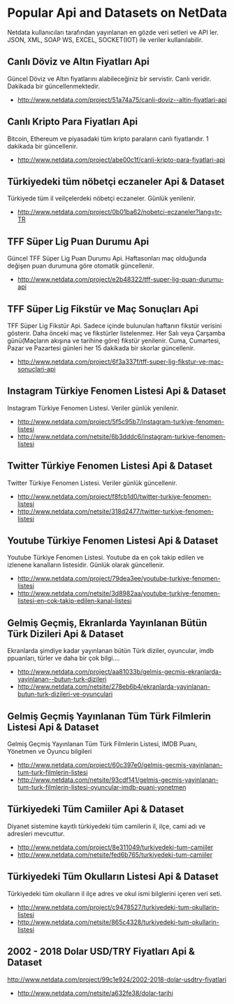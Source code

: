 # Popular Api and Datasets on NetData
Netdata kullanıcıları tarafından yayınlanan en gözde veri setleri ve API ler. JSON, XML, SOAP WS, EXCEL, SOCKET(IOT) ile veriler kullanılabilir.

## Canlı Döviz ve Altın Fiyatları Api
Güncel Döviz ve Altın fiyatlarını alabileceğiniz bir servistir. Canlı veridir. Dakikada bir güncellenmektedir.

- http://www.netdata.com/project/51a74a75/canli-doviz--altin-fiyatlari-api

## Canlı Kripto Para Fiyatları Api
Bitcoin, Ethereum ve piyasadaki tüm kripto paraların canlı fiyatlarıdır. 1 dakikada bir güncellenir.

- http://www.netdata.com/project/abe00c1f/canli-kripto-para-fiyatlari-api

## Türkiyedeki tüm nöbetçi eczaneler Api & Dataset
Türkiyede tüm il veilçelerdeki nöbetçi eczaneler. Günlük yenilenir.

- http://www.netdata.com/project/0b01ba62/nobetci-eczaneler?lang=tr-TR


## TFF Süper Lig Puan Durumu Api
Güncel TFF Süper Lig Puan Durumu Api. Haftasonları maç olduğunda değişen puan durumuna göre otomatik güncellenir. 

- http://www.netdata.com/project/e2b48322/tff-super-lig-puan-durumu-api

## TFF Süper Lig Fikstür ve Maç Sonuçları Api
TFF Süper Lig Fikstür Api. Sadece içinde bulunulan haftanın fikstür verisini gösterir.  Daha önceki maç ve fikstürler listelenmez. Her Salı veya Çarşamba günü(Maçların akışına ve tarihine göre) fikstür yenilenir. Cuma, Cumartesi, Pazar ve Pazartesi günleri her 15 dakikada bir skorlar güncellenir.

- http://www.netdata.com/project/6f3a337f/tff-super-lig-fikstur-ve-mac-sonuclari-api

## Instagram Türkiye Fenomen Listesi Api & Dataset
Instagram Türkiye Fenomen Listesi. Veriler günlük yenilenir.

- http://www.netdata.com/project/5f5c95b7/instagram-turkiye-fenomen-listesi
- http://www.netdata.com/netsite/6b3dddc6/instagram-turkiye-fenomen-listesi

## Twitter Türkiye Fenomen Listesi Api & Dataset
Twitter Türkiye Fenomen Listesi. Veriler günlük güncellenir.

- http://www.netdata.com/project/f8fcb1d0/twitter-turkiye-fenomen-listesi
- http://www.netdata.com/netsite/318d2477/twitter-turkiye-fenomen-listesi

## Youtube Türkiye Fenomen Listesi Api & Dataset
Youtube Türkiye Fenomen Listesi. Youtube da en çok takip edilen ve izlenene kanalların listesidir. Günlük olarak güncellenir. 

- http://www.netdata.com/project/79dea3ee/youtube-turkiye-fenomen-listesi
- http://www.netdata.com/netsite/3d8982aa/youtube-turkiye-fenomen-listesi-en-cok-takip-edilen-kanal-listesi

## Gelmiş Geçmiş, Ekranlarda Yayınlanan  Bütün Türk Dizileri Api & Dataset
Ekranlarda şimdiye kadar yayınlanan bütün Türk diziler, oyuncular, imdb ppuanları, türler ve daha bir çok bilgi....

- http://www.netdata.com/project/aa81033b/gelmis-gecmis-ekranlarda-yayinlanan--butun-turk-dizileri
- http://www.netdata.com/netsite/278eb6b4/ekranlarda-yayinlanan-butun-turk-dizileri-ve-oyunculari

## Gelmiş Geçmiş Yayınlanan Tüm Türk Filmlerin Listesi Api & Dataset
Gelmiş Geçmiş Yayınlanan Tüm Türk Filmlerin Listesi, IMDB Puanı, Yönetmen ve Oyuncu bilgileri

- http://www.netdata.com/project/60c397e0/gelmis-gecmis-yayinlanan-tum-turk-filmlerin-listesi
- http://www.netdata.com/netsite/93cdf141/gelmis-gecmis-yayinlanan-tum-turk-filmlerin-listesi-oyuncular-imdb-puani-yonetmen

## Türkiyedeki Tüm Camiiler Api & Dataset
Diyanet sistemine kayıtlı türkiyedeki tüm camilerin il, ilçe, cami adı ve adresleri mevcuttur.

- http://www.netdata.com/project/8e311049/turkiyedeki-tum-camiiler
- http://www.netdata.com/netsite/fed6b765/turkiyedeki-tum-camiiler

## Türkiyedeki Tüm Okulların Listesi Api & Dataset
Türkiyedeki tüm okulların il ilçe adres ve okul ismi bilglerini içeren veri seti.

- http://www.netdata.com/project/c9478527/turkiyedeki-tum-okullarin-listesi
- http://www.netdata.com/netsite/865c4328/turkiyedeki-tum-okullarin-listesi

## 2002 - 2018 Dolar USD/TRY Fiyatları Api & Dataset
http://www.netdata.com/project/99c1e924/2002-2018-dolar-usdtry-fiyatlari

- http://www.netdata.com/netsite/a632fe38/dolar-tarihi
